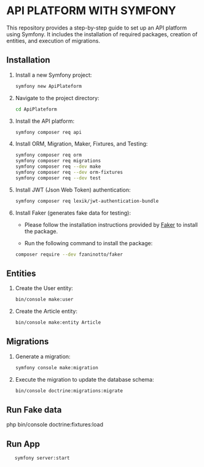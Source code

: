 # API PLATFORM WITH SYMFONY

This repository provides a step-by-step guide to set up an API platform using Symfony. It includes the installation of required packages, creation of entities, and execution of migrations.

## Installation

1. Install a new Symfony project:

    ```bash
    symfony new ApiPlateform
    ```

2. Navigate to the project directory:

    ```bash
    cd ApiPlateform
    ```

3. Install the API platform:

    ```bash
    symfony composer req api
    ```

4. Install ORM, Migration, Maker, Fixtures, and Testing:

    ```bash
    symfony composer req orm
    symfony composer req migrations
    symfony composer req --dev make
    symfony composer req --dev orm-fixtures
    symfony composer req --dev test
    ```

5. Install JWT (Json Web Token) authentication:

    ```bash
    symfony composer req lexik/jwt-authentication-bundle
    ```

6. Install Faker (generates fake data for testing):

    - Please follow the installation instructions provided by [Faker](https://github.com/fzaninotto/Faker) to install the package.

    - Run the following command to install the package:

    ```bash
    composer require --dev fzaninotto/faker
    ```

## Entities

1. Create the User entity:

    ```bash
    bin/console make:user
    ```

2. Create the Article entity:

    ```bash
    bin/console make:entity Article
    ```

## Migrations

1. Generate a migration:

    ```bash
    symfony console make:migration
    ```

2. Execute the migration to update the database schema:

    ```bash
    bin/console doctrine:migrations:migrate
    ```

## Run Fake data
php bin/console  doctrine:fixtures:load

## Run App
 ```bash
    symfony server:start

